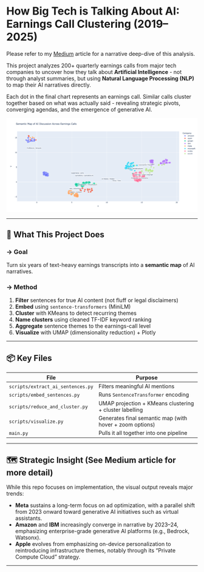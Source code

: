 # How Big Tech is Talking About AI: Earnings Call Clustering (2019–2025)

Please refer to my [Medium](https://medium.com/@advitis/how-big-tech-is-talking-about-ai-what-earnings-calls-reveal-2019-2025-33ec4b08b289) article for a narrative deep-dive of this analysis.

This project analyzes 200+ quarterly earnings calls from major tech companies to uncover how they talk about **Artificial Intelligence** - not through analyst summaries, but using **Natural Language Processing (NLP)** to map their AI narratives directly.

Each dot in the final chart represents an earnings call. Similar calls cluster together based on what was actually said - revealing strategic pivots, converging agendas, and the emergence of generative AI.

![Semantic Map Screenshot](./semantic_map.png)

---

## 🧠 What This Project Does

### → Goal
Turn six years of text-heavy earnings transcripts into a **semantic map** of AI narratives.

### → Method
1. **Filter** sentences for true AI content (not fluff or legal disclaimers)
2. **Embed** using `sentence-transformers` (MiniLM)
3. **Cluster** with KMeans to detect recurring themes
4. **Name clusters** using cleaned TF-IDF keyword ranking
5. **Aggregate** sentence themes to the earnings-call level
6. **Visualize** with UMAP (dimensionality reduction) + Plotly

---

## 📦 Key Files

| File | Purpose |
|------|---------|
| `scripts/extract_ai_sentences.py` | Filters meaningful AI mentions |
| `scripts/embed_sentences.py` | Runs `SentenceTransformer` encoding |
| `scripts/reduce_and_cluster.py` | UMAP projection + KMeans clustering + cluster labelling |
| `scripts/visualize.py` | Generates final semantic map (with hover + zoom options) |
| `main.py` | Pulls it all together into one pipeline |

---

## 🗺️ Strategic Insight (See Medium article for more detail)

While this repo focuses on implementation, the visual output reveals major trends:

- **Meta** sustains a long-term focus on ad optimization, with a parallel shift from 2023 onward toward generative AI initiatives such as virtual assistants.
- **Amazon** and **IBM** increasingly converge in narrative by 2023–24, emphasizing enterprise-grade generative AI platforms (e.g., Bedrock, Watsonx).
- **Apple** evolves from emphasizing on-device personalization to reintroducing infrastructure themes, notably through its “Private Compute Cloud” strategy.

---
